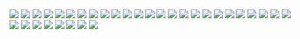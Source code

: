 <div class="my-1">
<img src="https://upload.wikimedia.org/wikipedia/commons/8/87/Vincent_van_Gogh_-_Head_of_a_skeleton_with_a_burning_cigarette_-_Google_Art_Project.jpg">
<img src="https://upload.wikimedia.org/wikipedia/commons/6/60/Ivan_Aivazovsky_-_Ship_on_Stormy_Seas.jpg">
<img src="https://upload.wikimedia.org/wikipedia/commons/3/33/Iv%C3%A1n_el_Terrible_y_su_hijo%2C_por_Ili%C3%A1_Repin.jpg">
<img src="https://upload.wikimedia.org/wikipedia/commons/f/f7/Alexandre_Cabanel_-_Fallen_Angel.jpg">
<img src="https://upload.wikimedia.org/wikipedia/commons/a/a5/Tsunami_by_hokusai_19th_century.jpg">
<img src="https://upload.wikimedia.org/wikipedia/commons/thumb/e/ea/Van_Gogh_-_Starry_Night_-_Google_Art_Project.jpg/2560px-Van_Gogh_-_Starry_Night_-_Google_Art_Project.jpg">
<img src="https://upload.wikimedia.org/wikipedia/commons/5/5b/Michelangelo_-_Creation_of_Adam_%28cropped%29.jpg">
<img src="https://upload.wikimedia.org/wikipedia/commons/b/b9/Caspar_David_Friedrich_-_Wanderer_above_the_sea_of_fog.jpg">
<img src="https://upload.wikimedia.org/wikipedia/commons/thumb/4/49/%22The_School_of_Athens%22_by_Raffaello_Sanzio_da_Urbino.jpg/2560px-%22The_School_of_Athens%22_by_Raffaello_Sanzio_da_Urbino.jpg">
<img src="https://upload.wikimedia.org/wikipedia/commons/thumb/a/a8/Nighthawks_by_Edward_Hopper_1942.jpg/2560px-Nighthawks_by_Edward_Hopper_1942.jpg">
<img src="https://uploads5.wikiart.org/images/salvador-dali/the-face-of-war-1941.jpg!Large.jpg">
<img src="https://arthive.com/res/media/img/oy1200/work/357/453885.webp">
<img src="https://upload.wikimedia.org/wikipedia/commons/f/fd/David_-_Napoleon_crossing_the_Alps_-_Malmaison2.jpg">
<img src="https://upload.wikimedia.org/wikipedia/commons/thumb/7/78/Jan_Matejko%2C_Sta%C5%84czyk.jpg/2560px-Jan_Matejko%2C_Sta%C5%84czyk.jpg">
<img src="https://upload.wikimedia.org/wikipedia/commons/thumb/3/32/Caspar_David_Friedrich_-_Abtei_im_Eichwald_-_Google_Art_Project.jpg/2560px-Caspar_David_Friedrich_-_Abtei_im_Eichwald_-_Google_Art_Project.jpg">
<img src="https://static.wikia.nocookie.net/watchmen/images/d/d3/Mars.jpeg/revision/latest?cb=20191202013014">
<img src="https://upload.wikimedia.org/wikipedia/commons/thumb/1/15/JEAN_LOUIS_TH%C3%89ODORE_G%C3%89RICAULT_-_La_Balsa_de_la_Medusa_%28Museo_del_Louvre%2C_1818-19%29.jpg/2560px-JEAN_LOUIS_TH%C3%89ODORE_G%C3%89RICAULT_-_La_Balsa_de_la_Medusa_%28Museo_del_Louvre%2C_1818-19%29.jpg">
<img src="https://upload.wikimedia.org/wikipedia/commons/thumb/8/8c/David_-_The_Death_of_Socrates.jpg/2560px-David_-_The_Death_of_Socrates.jpg">
<img src="https://upload.wikimedia.org/wikipedia/commons/thumb/0/0e/Newton-WilliamBlake.jpg/2560px-Newton-WilliamBlake.jpg">
<img src="https://mdl.artvee.com/sftb/404222mt.jpg">
<img src="https://upload.wikimedia.org/wikipedia/commons/thumb/6/6b/Arthur_Schopenhauer_Portrait_by_Ludwig_Sigismund_Ruhl_1815.jpeg/801px-Arthur_Schopenhauer_Portrait_by_Ludwig_Sigismund_Ruhl_1815.jpeg">
<img src="https://upload.wikimedia.org/wikipedia/commons/b/b1/Jean-L%C3%A9on_G%C3%A9r%C3%B4me_-_Diogenes_-_Walters_37131.jpg">
<img src="https://upload.wikimedia.org/wikipedia/commons/thumb/2/25/Sir_Peter_Paul_Rubens_-_Daniel_in_the_Lions%27_Den_-_Google_Art_Project.jpg/2560px-Sir_Peter_Paul_Rubens_-_Daniel_in_the_Lions%27_Den_-_Google_Art_Project.jpg">
<img src="https://upload.wikimedia.org/wikipedia/commons/8/8d/Flaming_June%2C_by_Frederic_Lord_Leighton_%281830-1896%29.jpg">
<img src="https://upload.wikimedia.org/wikipedia/commons/0/06/Jove_decadent.jpg">
<img src="https://uploads2.wikiart.org/images/edvard-munch/the-scream-1910(1).jpg">
<img src="https://upload.wikimedia.org/wikipedia/commons/0/0b/Pietro_da_Cortona_-_Battle_of_Alexander_versus_Darius_-_Google_Art_Project.jpg">
<img src="https://upload.wikimedia.org/wikipedia/commons/9/93/Siege-alesia-vercingetorix-jules-cesar.jpg"a>
<img src="https://upload.wikimedia.org/wikipedia/commons/7/70/The_Black_Prince_of_Crecy.jpg">
<img src="https://4kwallpapers.com/images/wallpapers/alucard-artwork-3840x2160-13796.png">
<img src="https://upload.wikimedia.org/wikipedia/commons/b/b8/Frederich_August_Moritz_Retzsch.jpg">
<img src="https://upload.wikimedia.org/wikipedia/commons/5/5f/Napoleon_Bonaparte_by_Benjamin_Robert_Haydon.jpg">
<img src="https://upload.wikimedia.org/wikipedia/commons/thumb/4/43/Punishment_sisyph.jpg/1804px-Punishment_sisyph.jpg">
</div>
